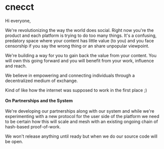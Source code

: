 # cnecct

Hi everyone,

We're revolutionizing the way the world does social. Right now you're the product and each platform is trying to do too many things. It's a confusing, predatory space where your content has little value (to you) and you face censorship if you say the wrong thing or an share unpopular viewpoint.

We're building a way for you to gain back the value from your content. You will own this going forward and you will benefit from your work, influence and reach.

We believe in empowering and connecting individuals through a decentralized medium of exchange.

Kind of like how the internet was supposed to work in the first place ;)
<br></br>
**On Partnerships and the System**
<br></br>
We're developing our partnerships along with our system and while we're experimenting with a new protocol for the user side of the platform we need to be certain how this will scale and mesh with an existing ongoing chain of hash-based proof-of-work.

We won't release anything until ready but when we do our source code will be open.
